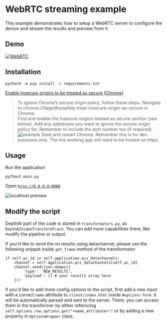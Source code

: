 # WebRTC streaming example

This example demonstrates how to setup a WebRTC server to configure the device and stream the results and preview from it.

## Demo

[![WebRTC](https://user-images.githubusercontent.com/5244214/121884542-58a1bf00-cd13-11eb-851d-dc45d541e385.gif)](https://youtu.be/8aeqGgO8LjY)

## Installation

```
python3 -m pip install -r requirements.txt
```

[Enable insecure origins to be treated as secure (Chrome)](https://stackoverflow.com/a/58449078/5494277)
   > To ignore Chrome’s secure origin policy, follow these steps. Navigate to chrome://flags/#unsafely-treat-insecure-origin-as-secure in Chrome.  
   > Find and enable the Insecure origins treated as secure section (see below). Add any addresses you want to ignore the secure origin policy for. Remember to include the port number too (if required). 
   ![example](https://i.stack.imgur.com/8HpYF.png)
   > Save and restart Chrome. 
   > Remember this is for dev purposes only. The live working app will need to be hosted on https.

## Usage

Run the application

```
python3 main.py
```

Open [`http://0.0.0.0:8080`](http://0.0.0.0:8080)

![localhost preview](https://user-images.githubusercontent.com/5244214/121889877-03b57700-cd1a-11eb-945c-7a4fe5ed29f1.png)

## Modify the script

DepthAI part of the code is stored in `transformators.py`, as `DepthAIVideoTransformTrack`.
You can add more capabilities there, like modify the pipeline or output.

If you'd like to send the nn results using datachannel, please use the following snippet inside `get_frame` method of the transformator

```
if self.pc_id in self.application.pcs_datachannels:
    channel = self.application.pcs_datachannels[self.pc_id]
    channel.send(json.dumps({
        'type': 'NEW_RESULTS',
        'payload': [] # your results array here
    }))
```

If you'd like to add more config options to the script, first add a new input with a correct `name` attribute
to `client/index.html` inside `#options-form`. It will be automatically parsed and sent to the server.
There, you can access them in the transformer by either referncing `self.options.raw_options.get("<name_attribute>")`
or by adding a new property in `OptionsWrapper` class.
